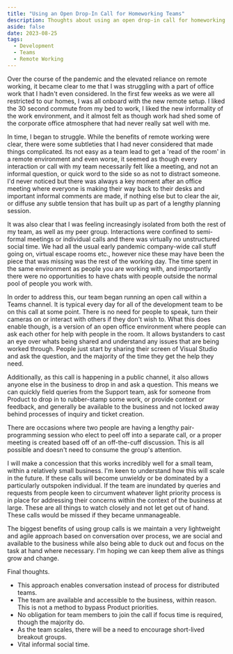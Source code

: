 ```yaml
---
title: "Using an Open Drop-In Call for Homeworking Teams"
description: Thoughts about using an open drop-in call for homeworking development teams.
aside: false
date: 2023-08-25
tags:
  - Development
  - Teams
  - Remote Working
---
```


Over the course of the pandemic and the elevated reliance on remote working, it became clear to me that I was struggling with a part of office work that I hadn't even considered. In the first few weeks as we were all restricted to our homes, I was all onboard with the new remote setup. I liked the 30 second commute from my bed to work, I liked the new informality of the work environment, and it almost felt as though work had shed some of the corporate office atmosphere that had never really sat well with me.

In time, I began to struggle. While the benefits of remote working were clear, there were some subtleties that I had never considered that made things complicated. Its not easy as a team lead to get a 'read of the room' in a remote environment and even worse, it seemed as though every interaction or call with my team necessarily felt like a meeting, and not an informal question, or quick word to the side so as not to distract someone. I'd never noticed but there was always a key moment after an office meeting where everyone is making their way back to their desks and important informal comments are made, if nothing else but to clear the air, or diffuse any subtle tension that has built up as part of a lengthy planning session.

It was also clear that I was feeling increasingly isolated from both the rest of my team, as well as my peer group. Interactions were confined to semi-formal meetings or individual calls and there was virtually no unstructured social time. We had all the usual early pandemic company-wide call stuff going on, virtual escape rooms etc., however nice these may have been the piece that was missing was the rest of the working day. The time spent in the same environment as people you are working with, and importantly there were no opportunities to have chats with people outside the normal pool of people you work with.

In order to address this, our team began running an open call within a Teams channel. It is typical every day for all of the development team to be on this call at some point. There is no need for people to speak, turn their cameras on or interact with others if they don't wish to. What this does enable though, is a version of an open office environment where people can ask each other for help with people in the room. It allows bystanders to cast an eye over whats being shared and understand any issues that are being worked through. People just start by sharing their screen of Visual Studio and ask the question, and the majority of the time they get the help they need. 

Additionally, as this call is happening in a public channel, it also allows anyone else in the business to drop in and ask a question. This means we can quickly field queries from the Support team, ask for someone from Product to drop in to rubber-stamp some work, or provide context or feedback, and generally be available to the business and not locked away behind processes of inquiry and ticket creation. 

There are occasions where two people are having a lengthy pair-programming session who elect to peel off into a separate call, or a proper meeting is created based off of an off-the-cuff discussion. This is all possible and doesn't need to consume the group's attention.

I will make a concession that this works incredibly well for a small team, within a relatively small business. I'm keen to understand how this will scale in the future. If these calls will become unwieldy or be dominated by a particularly outspoken individual. If the team are inundated by queries and requests from people keen to circumvent whatever light priority process is in place for addressing their concerns within the context of the business at large. These are all things to watch closely and not let get out of hand. These calls would be missed if they became unmanageable. 

The biggest benefits of using group calls is we maintain a very lightweight and agile approach based on conversation over process, we are social and available to the business while also being able to duck out and focus on the task at hand where necessary. I'm hoping we can keep them alive as things grow and change.

Final thoughts.

- This approach enables conversation instead of process for distributed teams.
- The team are available and accessible to the business, within reason. This is not a method to bypass Product priorities.
- No obligation for team members to join the call if focus time is required, though the majority do. 
- As the team scales, there will be a need to encourage short-lived breakout groups.
- Vital informal social time.